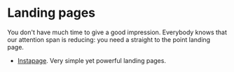 # Landing pages

You don't have much time to give a good impression. Everybody knows that our
attention span is reducing: you need a straight to the point landing page.

- [Instapage](https://instapage.com). Very simple yet powerful landing pages.
